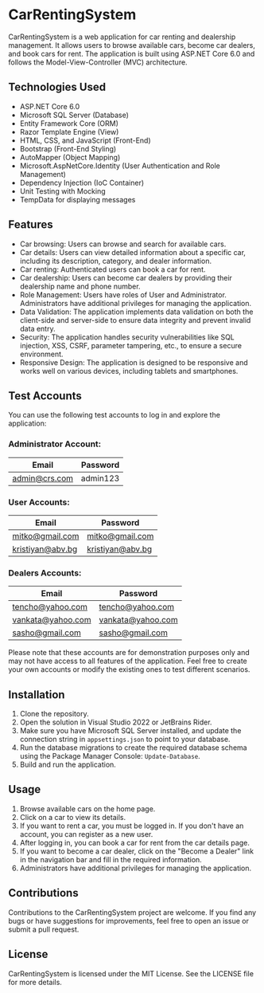 # CarRentingSystem

CarRentingSystem is a web application for car renting and dealership management. It allows users to browse available cars, become car dealers, and book cars for rent. The application is built using ASP.NET Core 6.0 and follows the Model-View-Controller (MVC) architecture.

## Technologies Used

- ASP.NET Core 6.0
- Microsoft SQL Server (Database)
- Entity Framework Core (ORM)
- Razor Template Engine (View)
- HTML, CSS, and JavaScript (Front-End)
- Bootstrap (Front-End Styling)
- AutoMapper (Object Mapping)
- Microsoft.AspNetCore.Identity (User Authentication and Role Management)
- Dependency Injection (IoC Container)
- Unit Testing with Mocking
- TempData for displaying messages

## Features

- Car browsing: Users can browse and search for available cars.
- Car details: Users can view detailed information about a specific car, including its description, category, and dealer information.
- Car renting: Authenticated users can book a car for rent.
- Car dealership: Users can become car dealers by providing their dealership name and phone number.
- Role Management: Users have roles of User and Administrator. Administrators have additional privileges for managing the application.
- Data Validation: The application implements data validation on both the client-side and server-side to ensure data integrity and prevent invalid data entry.
- Security: The application handles security vulnerabilities like SQL injection, XSS, CSRF, parameter tampering, etc., to ensure a secure environment.
- Responsive Design: The application is designed to be responsive and works well on various devices, including tablets and smartphones.

## Test Accounts

You can use the following test accounts to log in and explore the application:

### Administrator Account:

| Email               | Password   |
|---------------------|------------|
| admin@crs.com       | admin123   |

### User Accounts:

| Email               | Password   |
|---------------------|------------|
|  mitko@gmail.com     | mitko@gmail.com   |
|  kristiyan@abv.bg    | kristiyan@abv.bg  |

### Dealers Accounts:

| Email               | Password   |
|---------------------|------------|
| tencho@yahoo.com    | tencho@yahoo.com   |
| vankata@yahoo.com   | vankata@yahoo.com  |
| sasho@gmail.com     | sasho@gmail.com  |

Please note that these accounts are for demonstration purposes only and may not have access to all features of the application. Feel free to create your own accounts or modify the existing ones to test different scenarios.

## Installation

1. Clone the repository.
2. Open the solution in Visual Studio 2022 or JetBrains Rider.
3. Make sure you have Microsoft SQL Server installed, and update the connection string in `appsettings.json` to point to your database.
4. Run the database migrations to create the required database schema using the Package Manager Console: `Update-Database`.
5. Build and run the application.

## Usage

1. Browse available cars on the home page.
2. Click on a car to view its details.
3. If you want to rent a car, you must be logged in. If you don't have an account, you can register as a new user.
4. After logging in, you can book a car for rent from the car details page.
5. If you want to become a car dealer, click on the "Become a Dealer" link in the navigation bar and fill in the required information.
6. Administrators have additional privileges for managing the application.

## Contributions

Contributions to the CarRentingSystem project are welcome. If you find any bugs or have suggestions for improvements, feel free to open an issue or submit a pull request.

## License

CarRentingSystem is licensed under the MIT License. See the LICENSE file for more details.
